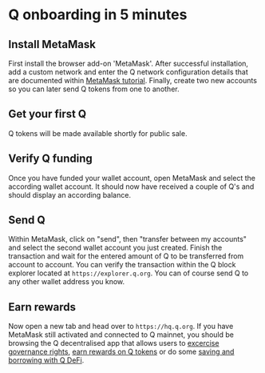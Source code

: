 # Q onboarding in 5 minutes

## Install MetaMask

First install the browser add-on 'MetaMask'. After successful installation, add a custom network and enter the Q network configuration details that are documented within [MetaMask tutorial](how_to_install_metamask.md). Finally, create two new accounts so you can later send Q tokens from one to another.

## Get your first Q

Q tokens will be made available shortly for public sale.

## Verify Q funding

Once you have funded your wallet account, open MetaMask and select the according wallet account. It should now have received a couple of Q's and should display an according balance.

## Send Q

Within MetaMask, click on "send", then "transfer between my accounts" and select the second wallet account you just created. Finish the transaction and wait for the entered amount of Q to be transferred from account to account. You can verify the transaction within the Q block explorer located at `https://explorer.q.org`. You can of course send Q to any other wallet address you know.

## Earn rewards

Now open a new tab and head over to `https://hq.q.org`. If you have MetaMask still activated and connected to Q mainnet, you should be browsing the Q decentralised app that allows users to [excercise governance rights](how_to_exercise_governance_rights.md), [earn rewards on Q tokens](how_to_earn_extra_Q_tokens.md) or do some [saving and borrowing with Q DeFi](how_to_obtain_a_loan_against_a_collateral.md).
